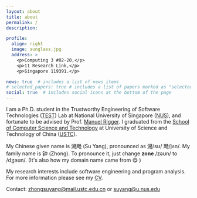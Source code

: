 ```yaml
---
layout: about
title: about
permalink: /
description: 

profile:
  align: right
  image: sunglass.jpg
  address: >
    <p>Computing 3 #02-20,</p>
    <p>11 Research Link,</p> 
    <p>Singapore 119391.</p>

news: true  # includes a list of news items
# selected_papers: true # includes a list of papers marked as "selected={true}"
social: true  # includes social icons at the bottom of the page
---
```


I am a Ph.D. student in the Trustworthy Engineering of Software Technologies ([TEST](https://nus-test.github.io/)) Lab at National University of Singapore ([NUS](https://nus.edu.sg/)), and fortunate to be advised by Prof. [Manuel Rigger](https://www.manuelrigger.at/). I graduated from the [School of Computer Science and Technology](http://en.cs.ustc.edu.cn/) at University of Science and Technology of China ([USTC](http://en.ustc.edu.cn/)).
<!-- I am a senior undergraduate in the [School of Computer Science and Technology](http://en.cs.ustc.edu.cn/) at [University of Science and Technology of China (USTC)](http://en.ustc.edu.cn/). I will join [NUS](https://nus.edu.sg/) as a Ph.D. candidate in Fall 2022. -->

My Chinese given name is 溯飏 (Su Yang), pronounced as 溯/sʊ/ 飏/jʌn/. My family name is 钟 (Zhong). To pronounce it, just change <b>zone</b> /zəʊn/ to /dʒəʊn/. (It's also how my domain name came from 😋 )

My research interests include software engineering and program analysis. For more information please see my <a href="CV">CV</a>.

Contact: zhongsuyang@mail.ustc.edu.cn or suyang@u.nus.edu

